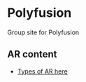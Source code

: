 # Polyfusion

Group site for Polyfusion

## AR content

   - [Types of AR here](website/pages/marker-based/basic-marker.html)
